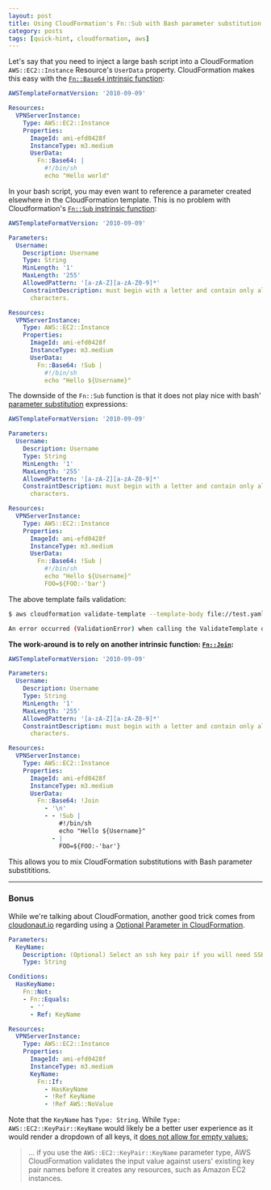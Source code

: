 ```yaml
---
layout: post
title: Using CloudFormation's Fn::Sub with Bash parameter substitution
category: posts
tags: [quick-hint, cloudformation, aws]
---
```


Let's say that you need to inject a large bash script into a CloudFormation `AWS::EC2::Instance` Resource's `UserData` property. CloudFormation makes this easy with the [`Fn::Base64` intrinsic function](https://docs.aws.amazon.com/AWSCloudFormation/latest/UserGuide/intrinsic-function-reference-base64.html):

```yaml
AWSTemplateFormatVersion: '2010-09-09'

Resources:
  VPNServerInstance:
    Type: AWS::EC2::Instance
    Properties:
      ImageId: ami-efd0428f
      InstanceType: m3.medium
      UserData:
        Fn::Base64: |
          #!/bin/sh
          echo "Hello world"
```

In your bash script, you may even want to reference a parameter created elsewhere in the CloudFormation template.  This is no problem with Cloudformation's [`Fn::Sub` instrinsic function](https://docs.aws.amazon.com/AWSCloudFormation/latest/UserGuide/intrinsic-function-reference-sub.html):

```yaml
AWSTemplateFormatVersion: '2010-09-09'

Parameters:
  Username:
    Description: Username
    Type: String
    MinLength: '1'
    MaxLength: '255'
    AllowedPattern: '[a-zA-Z][a-zA-Z0-9]*'
    ConstraintDescription: must begin with a letter and contain only alphanumeric
      characters.

Resources:
  VPNServerInstance:
    Type: AWS::EC2::Instance
    Properties:
      ImageId: ami-efd0428f
      InstanceType: m3.medium
      UserData:
        Fn::Base64: !Sub |
          #!/bin/sh
          echo "Hello ${Username}"
```

The downside of the `Fn::Sub` function is that it does not play nice with bash' [parameter substitution](https://www.tldp.org/LDP/abs/html/parameter-substitution.html) expressions:

```yaml
AWSTemplateFormatVersion: '2010-09-09'

Parameters:
  Username:
    Description: Username
    Type: String
    MinLength: '1'
    MaxLength: '255'
    AllowedPattern: '[a-zA-Z][a-zA-Z0-9]*'
    ConstraintDescription: must begin with a letter and contain only alphanumeric
      characters.

Resources:
  VPNServerInstance:
    Type: AWS::EC2::Instance
    Properties:
      ImageId: ami-efd0428f
      InstanceType: m3.medium
      UserData:
        Fn::Base64: !Sub |
          #!/bin/sh
          echo "Hello ${Username}"
          FOO=${FOO:-'bar'}
```

The above template fails validation:

```sh
$ aws cloudformation validate-template --template-body file://test.yaml

An error occurred (ValidationError) when calling the ValidateTemplate operation: Template error: variable names in Fn::Sub syntax must contain only alphanumeric characters, underscores, periods, and colons
```

**The work-around is to rely on another intrinsic function: [`Fn::Join`](https://docs.aws.amazon.com/AWSCloudFormation/latest/UserGuide/intrinsic-function-reference-join.html):**

```yaml
AWSTemplateFormatVersion: '2010-09-09'

Parameters:
  Username:
    Description: Username
    Type: String
    MinLength: '1'
    MaxLength: '255'
    AllowedPattern: '[a-zA-Z][a-zA-Z0-9]*'
    ConstraintDescription: must begin with a letter and contain only alphanumeric
      characters.

Resources:
  VPNServerInstance:
    Type: AWS::EC2::Instance
    Properties:
      ImageId: ami-efd0428f
      InstanceType: m3.medium
      UserData:
        Fn::Base64: !Join
          - '\n'
          - - !Sub |
              #!/bin/sh
              echo "Hello ${Username}"
            - |
              FOO=${FOO:-'bar'}
```

This allows you to mix CloudFormation substitutions with Bash parameter substititions.

---

### Bonus

While we're talking about CloudFormation, another good trick comes from [cloudonaut.io](https://cloudonaut.io) regarding using a [Optional Parameter in CloudFormation](https://cloudonaut.io/optional-parameter-in-cloudformation/).
  
```yaml
Parameters:
  KeyName:
    Description: (Optional) Select an ssh key pair if you will need SSH access to the machine
    Type: String

Conditions:
  HasKeyName:
    Fn::Not:
    - Fn::Equals:
      - ''
      - Ref: KeyName

Resources:
  VPNServerInstance:
    Type: AWS::EC2::Instance
    Properties:
      ImageId: ami-efd0428f
      InstanceType: m3.medium
      KeyName:
        Fn::If:
          - HasKeyName
          - !Ref KeyName
          - !Ref AWS::NoValue
```

Note that the `KeyName` has `Type: String`.  While `Type: AWS::EC2::KeyPair::KeyName` would likely be a better user experience as it would render a dropdown of all keys, it [does not allow for empty values:](https://docs.aws.amazon.com/AWSCloudFormation/latest/UserGuide/parameters-section-structure.html#w2ab2c17c15c17c21b5)

> ... if you use the `AWS::EC2::KeyPair::KeyName` parameter type, AWS CloudFormation validates the input value against users' existing key pair names before it creates any resources, such as Amazon EC2 instances.
